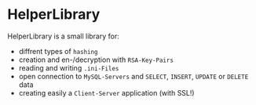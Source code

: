 # HelperLibrary

HelperLibrary is a small library for:

- diffrent types of `hashing`
- creation and en-/decryption with `RSA-Key-Pairs`
- reading and writing `.ini-Files`
- open connection to `MySQL-Servers` and `SELECT`, `INSERT`, `UPDATE` or `DELETE` data
- creating easily a `Client-Server` application (with SSL!)
